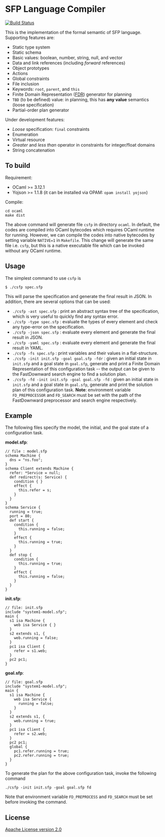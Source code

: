 SFP Language Compiler
=====================

[![Build Status](https://travis-ci.org/herry13/sfp-lang.svg?branch=master)](https://travis-ci.org/herry13/sfp-lang)

This is the implementation of the formal semantic of SFP language. Supporting features are:
- Static type system
- Static schema
- Basic values: boolean, number, string, null, and vector
- Data and link references (including _forward_ references)
- Object prototypes
- Actions
- Global constraints
- File inclusion
- Keywords: `root`, `parent`, and `this`
- Finite Domain Representation ([FDR](http://www.fast-downward.org/TranslatorOutputFormat)) generator for planning
- `TBD` (to be defined) value: in planning, this has **any value** semantics (loose specification)
- Partial-order plan generator


Under development features:
- _Loose_ specification: `final` constraints
- Enumeration
- Virtual resource
- _Greater_ and _less than_ operator in constraints for integer/float domains
- String concatenation


To build
--------
Requirement:
- OCaml >= 3.12.1
- Yojson >= 1.1.8 (it can be installed via OPAM: `opam install yojson`)

Compile:

	cd ocaml
	make dist

The above command will generate file `csfp` in directory `ocaml`. In default, the codes are compiled into OCaml bytecodes which requires OCaml runtime for running. However, we can compile the codes into native bytecodes by setting variable `NATIVE=1` in `Makefile`. This change will generate the same file i.e. `csfp`, but this is a native executable file which can be invoked without any OCaml runtime.


Usage
-----
The simplest command to use `csfp` is

	$ ./csfp spec.sfp

This will parse the specification and generate the final result in JSON. In addition, there are several options that can be used:
- `./csfp -ast spec.sfp` : print an abstract syntax tree of the specification, which is very useful to quickly find any syntax error.
- `./csfp -type spec.sfp` : evaluate the types of every element and check any type-error on the specification.
- `./csfp -json spec.sfp` : evaluate every element and generate the final result in JSON.
- `./csfp -yaml spec.sfp` : evaluate every element and generate the final result in YAML.
- `./csfp -fs spec.sfp` : print variables and their values in a flat-structure.
- `./csfp -init init.sfp -goal goal.sfp -fdr` : given an initial state in `init.sfp` and a goal state in `goal.sfp`, generate and print a Finite Domain Representation of this configuration task -- the output can be given to the FastDownward search engine to find a solution plan.
- `./csfp -fd -init init.sfp -goal goal.sfp -fd` :  given an initial state in `init.sfp` and a goal state in `goal.sfp`, generate and print the solution plan of this configuration task. **Note**: environment variable `FD_PREPROCESSOR` and `FD_SEARCH` must be set with the path of the FastDownward preprocessor and search engine respectively.


Example
-------

The following files specify the model, the initial, and the goal state of a configuration task.

**model.sfp**:

	// file : model.sfp
	schema Machine {
	  dns = "ns.foo";
	}
	schema Client extends Machine {
	  refer: *Service = null;
	  def redirect(s: Service) {
	    condition { }
	    effect {
	      this.refer = s;
	    }
	  }
	}
	schema Service {
	  running = true;
	  port = 80;
	  def start {
	    condition {
	      this.running = false;
	    }
	    effect {
	      this.running = true;
	    }
	  }
	  def stop {
	    condition {
	      this.running = true;
	    }
	    effect {
	      this.running = false;
	    }
	  }
	}


**init.sfp**:

	// file: init.sfp
	include "system1-model.sfp";
	main {
	  s1 isa Machine {
	    web isa Service { }
	  }
	  s2 extends s1, {
	    web.running = false;
	  }
	  pc1 isa Client {
	    refer = s1.web;
	  }
	  pc2 pc1;
	}


**goal.sfp**:

	// file: goal.sfp
	include "system1-model.sfp";
	main {
	  s1 isa Machine {
	    web isa Service {
	      running = false;
	    }
	  }
	  s2 extends s1, {
	    web.running = true;
	  }
	  pc1 isa Client {
	    refer = s2.web;
	  }
	  pc2 pc1;
	  global {
	    pc1.refer.running = true;
	    pc2.refer.running = true;
	  }
	}


To generate the plan for the above configuration task, invoke the following command

	./csfp -init init.sfp -goal goal.sfp fd

Note that environment variable `FD_PREPROCESS` and `FD_SEARCH` must be set before invoking the command.


License
-------
[Apache License version 2.0](https://raw.githubusercontent.com/herry13/smartfrog-lang/sfp/LICENSE)
